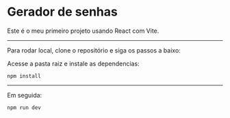 # Gerador de senhas

Este é o meu primeiro projeto usando React com Vite.

--- 

Para rodar local, clone o repositório e siga os passos a baixo: 

Acesse a pasta raiz e instale as dependencias:

```
npm install 
```
---
Em seguida:
```
npm run dev
```
